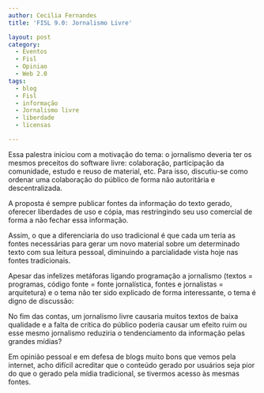 ```yaml
---
author: Cecilia Fernandes
title: 'FISL 9.0: Jornalismo Livre'

layout: post
category:
  - Eventos
  - Fisl
  - Opiniao
  - Web 2.0
tags:
  - blog
  - Fisl
  - informação
  - Jornalismo livre
  - liberdade
  - licensas

---
```

Essa palestra iniciou com a motivação do tema: o jornalismo deveria ter os mesmos preceitos do software livre: colaboração, participação da comunidade, estudo e reuso de material, etc. Para isso, discutiu-se como ordenar uma colaboração do público de forma não autoritária e descentralizada.

A proposta é sempre publicar fontes da informação do texto gerado, oferecer liberdades de uso e cópia, mas restringindo seu uso comercial de forma a não fechar essa informação.

Assim, o que a diferenciaria do uso tradicional é que cada um teria as fontes necessárias para gerar um novo material sobre um determinado texto com sua leitura pessoal, diminuindo a parcialidade vista hoje nas fontes tradicionais.

Apesar das infelizes metáforas ligando programação a jornalismo (textos = programas, código fonte = fonte jornalística, fontes e jornalistas = arquitetura) e o tema não ter sido explicado de forma interessante, o tema é digno de discussão:

No fim das contas, um jornalismo livre causaria muitos textos de baixa qualidade e a falta de crítica do público poderia causar um efeito ruim ou esse mesmo jornalismo reduziria o tendenciamento da informação pelas grandes mídias?

Em opinião pessoal e em defesa de blogs muito bons que vemos pela internet, acho difícil acreditar que o conteúdo gerado por usuários seja pior do que o gerado pela mídia tradicional, se tivermos acesso às mesmas fontes. 



















